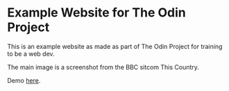 # Example Website for The Odin Project

This is an example website as made as part of The Odin Project for training to be a web dev.

The main image is a screenshot from the BBC sitcom This Country.

Demo [here](https://dansnow.co.uk/example_website/).

